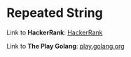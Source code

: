 # Repeated String

Link to **HackerRank**: [HackerRank](https://www.hackerrank.com/challenges/repeated-string/problem)

Link to **The Play Golang**: [play.golang.org](https://play.golang.org/p/MDI43Gai1nQ)